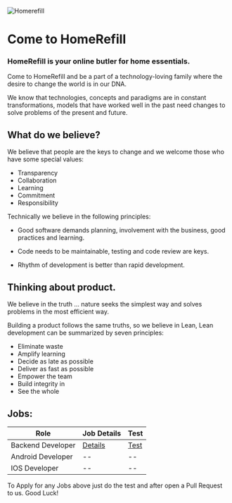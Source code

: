 ![Homerefill](https://lh3.googleusercontent.com/3gYY9yBzi1mDOxK-YPia66yti9-EwDPxdizeafLpjr6HSYoZBcva1Q65arXSLHt3FEM)
# Come to HomeRefill
### HomeRefill is your online butler for home essentials.

Come to HomeRefill and be a part of a technology-loving family where the desire to change the world is in our DNA.

We know that technologies, concepts and paradigms are in constant transformations, models that have worked well in the past need changes to solve problems of the present and future.

## What do we believe?

We believe that people are the keys to change and we welcome those who have some special values:

- Transparency
- Collaboration
- Learning
- Commitment
- Responsibility

Technically we believe in the following principles:

- Good software demands planning, involvement with the business, good practices and learning.

- Code needs to be maintainable, testing and code review are keys.

- Rhythm of development is better than rapid development.

## Thinking about product.

We believe in the truth ... nature seeks the simplest way and solves problems in the most efficient way.

Building a product follows the same truths, so we believe in Lean, Lean development can be summarized by seven principles:

- Eliminate waste
- Amplify learning
- Decide as late as possible
- Deliver as fast as possible
- Empower the team
- Build integrity in
- See the whole

## Jobs:
Role  | Job Details | Test
------------  | ------------- | -------------
Backend Developer | [Details](https://github.com/HomeRefill/come-to-homerefill/blob/master/jobs/Backend.md) | [Test](https://github.com/HomeRefill/come-to-homerefill/blob/master/tests/holes-problem/README.md)
Android Developer | -- | --
IOS Developer | -- | -- 

To Apply for any Jobs above just do the test and after open a Pull Request to us.
Good Luck!
